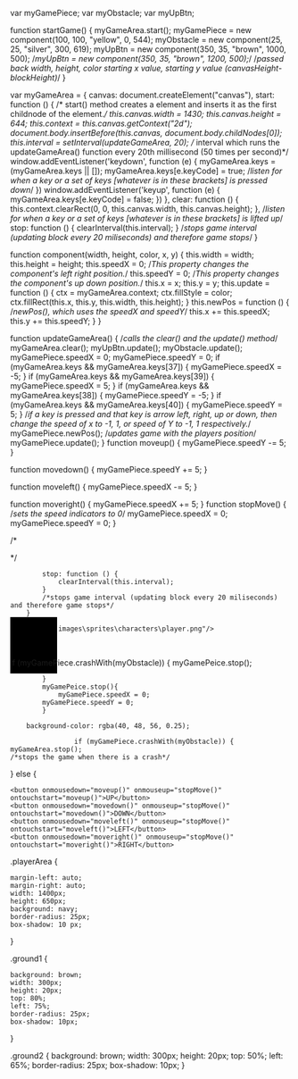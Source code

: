 var myGamePiece;
var myObstacle;
var myUpBtn;

function startGame() {
    myGameArea.start();
    myGamePiece = new component(100, 100, "yellow", 0, 544);
    myObstacle = new component(25, 25, "silver", 300, 619);
    myUpBtn = new component(350, 35, "brown", 1000, 500);
    /*myUpBtn = new component(350, 35, "brown", 1200, 500);*/
    /*passed back width, height, color starting x value, starting y value (canvasHeight-blockHeight)*/
}

var myGameArea = {
    canvas: document.createElement("canvas"),
    start: function () {
        /* start() method creates a <canvas> element and inserts it as the first childnode of the <body> element.*/
        this.canvas.width = 1430;
        this.canvas.height = 644;
        this.context = this.canvas.getContext("2d");
        document.body.insertBefore(this.canvas, document.body.childNodes[0]);
        this.interval = setInterval(updateGameArea, 20);
        /* interval which runs the updateGameArea() function every 20th millisecond (50 times per second)*/
        window.addEventListener('keydown', function (e) {
            myGameArea.keys = (myGameArea.keys || []);
            myGameArea.keys[e.keyCode] = true;
            /*listen for when a key or a set of keys [whatever is in these brackets] is pressed down*/
        })
        window.addEventListener('keyup', function (e) {
            myGameArea.keys[e.keyCode] = false;
        })
    },
    clear: function () {
        this.context.clearRect(0, 0, this.canvas.width, this.canvas.height);
    },
    /*listen for when a key or a set of keys [whatever is in these brackets] is lifted up*/
    stop: function () {
        clearInterval(this.interval);
    }
    /*stops game interval (updating block every 20 miliseconds) and therefore game stops*/
}

function component(width, height, color, x, y) {
    this.width = width;
    this.height = height;
    this.speedX = 0;
    /*This property changes the component's left right position.*/
    this.speedY = 0;
    /*This property changes the component's up down position.*/
    this.x = x;
    this.y = y;
    this.update = function () {
        ctx = myGameArea.context;
        ctx.fillStyle = color;
        ctx.fillRect(this.x, this.y, this.width, this.height);
    }
    this.newPos = function () {
        /*newPos(), which uses the speedX and speedY*/
        this.x += this.speedX;
        this.y += this.speedY;
    }
}


function updateGameArea() {
    /*calls the clear() and the update() method*/
    myGameArea.clear();
    myUpBtn.update();
    myObstacle.update();
    myGamePiece.speedX = 0;
    myGamePiece.speedY = 0;
    if (myGameArea.keys && myGameArea.keys[37]) { myGamePiece.speedX = -5; }
    if (myGameArea.keys && myGameArea.keys[39]) { myGamePiece.speedX = 5; }
    if (myGameArea.keys && myGameArea.keys[38]) { myGamePiece.speedY = -5; }
    if (myGameArea.keys && myGameArea.keys[40]) { myGamePiece.speedY = 5; }
    /*if a key is pressed and that key is arrow  left, right, up or down, then change the speed of x to -1, 1, or speed of Y to -1, 1 respectively.*/
    myGamePiece.newPos();
    /*updates game with the players position*/
    myGamePiece.update();
}
function moveup() {
    myGamePiece.speedY -= 5;
}

function movedown() {
    myGamePiece.speedY += 5;
}

function moveleft() {
    myGamePiece.speedX -= 5;
}

function moveright() {
    myGamePiece.speedX += 5;
}
function stopMove() {
    /*sets the speed indicators to 0*/
    myGamePiece.speedX = 0;
    myGamePiece.speedY = 0;
}









































/*<div class= page>
<div class="playerArea">
<div class="ground1">
<div class="ground2">*/

            stop: function () {
                clearInterval(this.interval);
            }
            /*stops game interval (updating block every 20 miliseconds) and therefore game stops*/
        }

    <img src = "images\sprites\characters\player.png"/>

<canvas id="canvas" width="1430" height="644" style="background-color: navy; border:1px solid black; border-width: 3em;"></canvas>

  if (myGamePiece.crashWith(myObstacle)) {
        myGamePeice.stop();

            }
            myGamePeice.stop(){
                myGamePiece.speedX = 0;
            myGamePiece.speedY = 0;
            }

        background-color: rgba(40, 48, 56, 0.25);

                    if (myGamePiece.crashWith(myObstacle)) {
    myGameArea.stop();
    /*stops the game when there is a crash*/
  } else {

    <button onmousedown="moveup()" onmouseup="stopMove()" ontouchstart="moveup()">UP</button>
    <button onmousedown="movedown()" onmouseup="stopMove()" ontouchstart="movedown()">DOWN</button>
    <button onmousedown="moveleft()" onmouseup="stopMove()" ontouchstart="moveleft()">LEFT</button>
    <button onmousedown="moveright()" onmouseup="stopMove()" ontouchstart="moveright()">RIGHT</button>

.playerArea {

    margin-left: auto;
    margin-right: auto;
    width: 1400px;
    height: 650px;
    background: navy;
    border-radius: 25px;
    box-shadow: 10 px;
}

.ground1 {

    background: brown;
    width: 300px;
    height: 20px;
    top: 80%;
    left: 75%;
    border-radius: 25px;
    box-shadow: 10px;
}

.ground2 {
    background: brown;
    width: 300px;
    height: 20px;
    top: 50%;
    left: 65%;
    border-radius: 25px;
    box-shadow: 10px;
}

   <canvas id="coin" width="50" height="100"></canvas>
    <script id="coin">
        var coin = document.getElementById("coin");
        var ctx = coin.getContext("2d");
        var radius = coin.height / 2;
        ctx.translate(radius, radius);
        radius = radius * 0.90

        drawClock();
        function drawClock() {
        drawFace(ctx, radius);
        }       

  function drawFace(ctx, radius) {
    ctx.fillStyle = 'orange';
    ctx.arc(0, 0, radius*0.1, 0, 2*Math.PI);
    grad = ctx.createRadialGradient(0,0,radius*0.95, 0,0,radius*1.05);
    ctx.fill();
}

   function colorRadius(ctx, radius) {

        }

    </script>